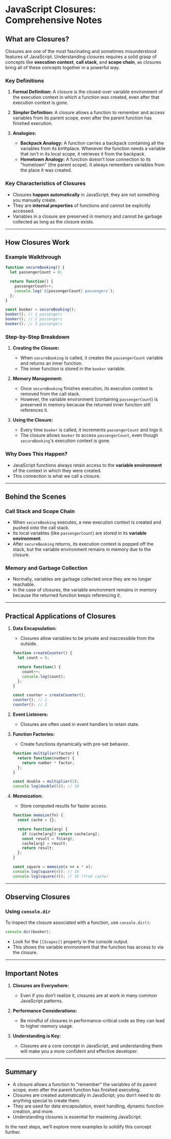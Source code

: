 # JavaScript Closures: Comprehensive Notes

## What are Closures?
Closures are one of the most fascinating and sometimes misunderstood features of JavaScript. Understanding closures requires a solid grasp of concepts like **execution context**, **call stack**, and **scope chain**, as closures bring all of these concepts together in a powerful way.

### Key Definitions
1. **Formal Definition:** A closure is the closed-over variable environment of the execution context in which a function was created, even after that execution context is gone.
   
2. **Simpler Definition:** A closure allows a function to remember and access variables from its parent scope, even after the parent function has finished execution.

3. **Analogies:**
   - **Backpack Analogy:** A function carries a backpack containing all the variables from its birthplace. Whenever the function needs a variable that isn't in its local scope, it retrieves it from the backpack.
   - **Hometown Analogy:** A function doesn't lose connection to its "hometown" (the parent scope). It always remembers variables from the place it was created.

### Key Characteristics of Closures
- Closures **happen automatically** in JavaScript; they are not something you manually create.
- They are **internal properties** of functions and cannot be explicitly accessed.
- Variables in a closure are preserved in memory and cannot be garbage collected as long as the closure exists.

---

## How Closures Work
### Example Walkthrough
```javascript
function secureBooking() {
  let passengerCount = 0;

  return function() {
    passengerCount++;
    console.log(`${passengerCount} passengers`);
  };
}

const booker = secureBooking();
booker(); // 1 passengers
booker(); // 2 passengers
booker(); // 3 passengers
```

### Step-by-Step Breakdown
1. **Creating the Closure:**
   - When `secureBooking` is called, it creates the `passengerCount` variable and returns an inner function.
   - The inner function is stored in the `booker` variable.

2. **Memory Management:**
   - Once `secureBooking` finishes execution, its execution context is removed from the call stack.
   - However, the variable environment (containing `passengerCount`) is preserved in memory because the returned inner function still references it.

3. **Using the Closure:**
   - Every time `booker` is called, it increments `passengerCount` and logs it.
   - The closure allows `booker` to access `passengerCount`, even though `secureBooking`'s execution context is gone.

### Why Does This Happen?
- JavaScript functions always retain access to the **variable environment** of the context in which they were created.
- This connection is what we call a closure.

---

## Behind the Scenes
### Call Stack and Scope Chain
- When `secureBooking` executes, a new execution context is created and pushed onto the call stack.
- Its local variables (like `passengerCount`) are stored in its **variable environment**.
- After `secureBooking` returns, its execution context is popped off the stack, but the variable environment remains in memory due to the closure.

### Memory and Garbage Collection
- Normally, variables are garbage collected once they are no longer reachable.
- In the case of closures, the variable environment remains in memory because the returned function keeps referencing it.

---

## Practical Applications of Closures
1. **Data Encapsulation:**
   - Closures allow variables to be private and inaccessible from the outside.
   ```javascript
   function createCounter() {
     let count = 0;

     return function() {
       count++;
       console.log(count);
     };
   }

   const counter = createCounter();
   counter(); // 1
   counter(); // 2
   ```

2. **Event Listeners:**
   - Closures are often used in event handlers to retain state.

3. **Function Factories:**
   - Create functions dynamically with pre-set behavior.
   ```javascript
   function multiplier(factor) {
     return function(number) {
       return number * factor;
     };
   }

   const double = multiplier(2);
   console.log(double(5)); // 10
   ```

4. **Memoization:**
   - Store computed results for faster access.
   ```javascript
   function memoize(fn) {
     const cache = {};

     return function(arg) {
       if (cache[arg]) return cache[arg];
       const result = fn(arg);
       cache[arg] = result;
       return result;
     };
   }

   const square = memoize(x => x * x);
   console.log(square(4)); // 16
   console.log(square(4)); // 16 (from cache)
   ```

---

## Observing Closures
### Using `console.dir`
To inspect the closure associated with a function, use `console.dir()`:
```javascript
console.dir(booker);
```
- Look for the `[[Scopes]]` property in the console output.
- This shows the variable environment that the function has access to via the closure.

---

## Important Notes
1. **Closures are Everywhere:**
   - Even if you don’t realize it, closures are at work in many common JavaScript patterns.

2. **Performance Considerations:**
   - Be mindful of closures in performance-critical code as they can lead to higher memory usage.

3. **Understanding is Key:**
   - Closures are a core concept in JavaScript, and understanding them will make you a more confident and effective developer.

---

## Summary
- A closure allows a function to "remember" the variables of its parent scope, even after the parent function has finished executing.
- Closures are created automatically in JavaScript; you don’t need to do anything special to create them.
- They are used for data encapsulation, event handling, dynamic function creation, and more.
- Understanding closures is essential for mastering JavaScript.

In the next steps, we’ll explore more examples to solidify this concept further.